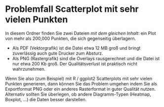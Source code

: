 # Problemfall Scatterplot mit sehr vielen Punkten


In diesem Ordner finden Sie zwei Dateien *mit dem gleichen Inhalt*: ein Plot von mehr als 200,000 Punkten, die sich gegenseitig überlagern.


* Als PDF (Vektorgrafik) ist die Datei etwa 12 MB groß und bringt zuverlässig auch gute Drucker zum Absturz.
* Als PNG (Rastergrafik) sind die Overlays rausgerechnet und die Datei ist nur etwa 200 Kb groß. Der Qualitätsverlust ist praktisch nicht wahrzunehmen.


Wenn Sie also (zum Beispiel) mit R / ggplot2 Scatterplots mit sehr vielen Punkten generieren, dann können Sie das Problem umgehen indem Sie als Exportformat PNG oder ein anderes Rasterformat in guter Qualität nutzen. Alternativ sollten Sie überlegen, ob andere Diagramm-Typen (Heatmap, Boxplot, ...) die Daten besser darstellen.
